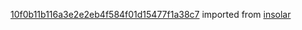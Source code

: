 [10f0b11b116a3e2e2eb4f584f01d15477f1a38c7](https://github.com/insolar/insolar/commit/10f0b11b116a3e2e2eb4f584f01d15477f1a38c7) imported from [insolar](https://github.com/insolar/insolar)
